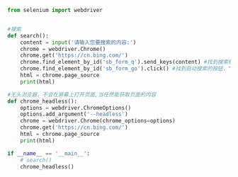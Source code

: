 
<BlogInfo id="1111" title="33.无头浏览器的使用" author="白日梦想猿" pv=0 read_times=0 pre_cost_time="0分34秒" category="爬虫学习" tag_list="['爬虫学习']" create_time="2020.06.08 16:22:45" update_time="2020.10.22 16:09:29" />

```python
from selenium import webdriver


#搜索
def search():
    content = input('请输入您要搜索的内容:')
    chrome = webdriver.Chrome()
    chrome.get('https://cn.bing.com/')
    chrome.find_element_by_id('sb_form_q').send_keys(content) #找到搜索框，输入要搜索我的内容
    chrome.find_element_by_id('sb_form_go').click() #找到启动搜索的按钮，"点击"启动
    html = chrome.page_source
    print(html)

#无头浏览器，不会在屏幕上打开页面,当任然能获取页面的内容
def chrome_headless():
    options = webdriver.ChromeOptions()
    options.add_argument('--headless')
    chrome = webdriver.Chrome(chrome_options=options)
    chrome.get('https://cn.bing.com/')
    html = chrome.page_source
    print(html)

if __name__ == '__main__':
    # search()
    chrome_headless()
```
